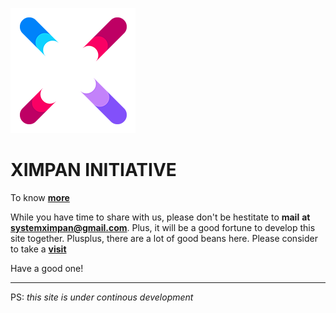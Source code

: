 ![alt text](https://github.com/XimpanOfficial/ximpan/blob/master/u.png)

# XIMPAN INITIATIVE
To know **[more](https://ximpanofficial.github.io/ximpan/)** 

While you have time to share with us, please don't be hestitate to **mail** **at** **systemximpan@gmail.com**. 
Plus, it will be a good fortune to develop this site together.
Plusplus, there are a lot of good beans here. Please consider to take a **[visit](https://en.wikipedia.org/wiki/Indonesia)**

Have a good one!
***
PS: _this site is under continous development_
